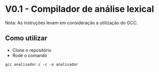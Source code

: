 # V0.1 - Compilador de análise lexical

Nota: As instruções levam em consideração a utilização do GCC.

## Como utilizar

- Clone o repositório
- Rode o comando
```
gcc analisador.c -c -o analisador
```

